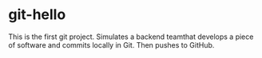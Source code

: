 # git-hello
This is the first git project. Simulates a backend teamthat develops a piece of software and commits locally in Git. Then pushes to GitHub.
